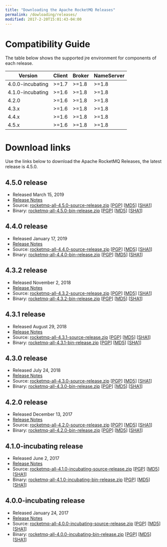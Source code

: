 ```yaml
---
title: "Downloading the Apache RocketMQ Releases"
permalink: /dowloading/releases/
modified: 2017-2-20T15:01:43-04:00
---
```

# Compatibility Guide
The table below shows the supported jre environment for components of each release.

| Version | Client | Broker | NameServer |
| --- | --- | --- | --- |
| 4.0.0-incubating | >=1.7 | >=1.8 | >=1.8 |
| 4.1.0-incubating | >=1.6 | >=1.8 | >=1.8 |
| 4.2.0 | >=1.6 | >=1.8 | >=1.8 |
| 4.3.x | >=1.6 | >=1.8 | >=1.8 |
| 4.4.x | >=1.6 | >=1.8 | >=1.8 |
| 4.5.x | >=1.6 | >=1.8 | >=1.8 |


# Download links
Use the links below to download the Apache RocketMQ Releases, the latest release is 4.5.0.

## 4.5.0 release

* Released March 15, 2019
* [Release Notes](/release_notes/release-notes-4.5.0)
* Source: [rocketmq-all-4.5.0-source-release.zip](https://www.apache.org/dyn/closer.cgi?path=rocketmq/4.5.0/rocketmq-all-4.5.0-source-release.zip) [[PGP](https://www.apache.org/dist/rocketmq/4.5.0/rocketmq-all-4.5.0-source-release.zip.asc)] [[MD5](https://www.apache.org/dist/rocketmq/4.5.0/rocketmq-all-4.5.0-source-release.zip.md5)] [[SHA1](https://www.apache.org/dist/rocketmq/4.5.0/rocketmq-all-4.5.0-source-release.zip.sha1)]
* Binary: [rocketmq-all-4.5.0-bin-release.zip](https://www.apache.org/dyn/closer.cgi?path=rocketmq/4.5.0/rocketmq-all-4.5.0-bin-release.zip) [[PGP](https://www.apache.org/dist/rocketmq/4.5.0/rocketmq-all-4.5.0-bin-release.zip.asc)] [[MD5](https://www.apache.org/dist/rocketmq/4.5.0/rocketmq-all-4.5.0-bin-release.zip.md5)] [[SHA1](https://www.apache.org/dist/rocketmq/4.5.0/rocketmq-all-4.5.0-bin-release.zip.sha1)]

## 4.4.0 release

* Released January 17, 2019
* [Release Notes](/release_notes/release-notes-4.4.0)
* Source: [rocketmq-all-4.4.0-source-release.zip](https://www.apache.org/dyn/closer.cgi?path=rocketmq/4.4.0/rocketmq-all-4.4.0-source-release.zip) [[PGP](https://www.apache.org/dist/rocketmq/4.4.0/rocketmq-all-4.4.0-source-release.zip.asc)] [[MD5](https://www.apache.org/dist/rocketmq/4.4.0/rocketmq-all-4.4.0-source-release.zip.md5)] [[SHA1](https://www.apache.org/dist/rocketmq/4.4.0/rocketmq-all-4.4.0-source-release.zip.sha1)]
* Binary: [rocketmq-all-4.4.0-bin-release.zip](https://www.apache.org/dyn/closer.cgi?path=rocketmq/4.4.0/rocketmq-all-4.4.0-bin-release.zip) [[PGP](https://www.apache.org/dist/rocketmq/4.4.0/rocketmq-all-4.4.0-bin-release.zip.asc)] [[MD5](https://www.apache.org/dist/rocketmq/4.4.0/rocketmq-all-4.4.0-bin-release.zip.md5)] [[SHA1](https://www.apache.org/dist/rocketmq/4.4.0/rocketmq-all-4.4.0-bin-release.zip.sha1)]

## 4.3.2 release

* Released November 2, 2018
* [Release Notes](/release_notes/release-notes-4.3.2)
* Source: [rocketmq-all-4.3.2-source-release.zip](https://www.apache.org/dyn/closer.cgi?path=rocketmq/4.3.2/rocketmq-all-4.3.2-source-release.zip) [[PGP](https://www.apache.org/dist/rocketmq/4.3.2/rocketmq-all-4.3.2-source-release.zip.asc)] [[MD5](https://www.apache.org/dist/rocketmq/4.3.2/rocketmq-all-4.3.2-source-release.zip.md5)] [[SHA1](https://www.apache.org/dist/rocketmq/4.3.2/rocketmq-all-4.3.2-source-release.zip.sha1)]
* Binary: [rocketmq-all-4.3.2-bin-release.zip](https://www.apache.org/dyn/closer.cgi?path=rocketmq/4.3.2/rocketmq-all-4.3.2-bin-release.zip) [[PGP](https://www.apache.org/dist/rocketmq/4.3.2/rocketmq-all-4.3.2-bin-release.zip.asc)] [[MD5](https://www.apache.org/dist/rocketmq/4.3.2/rocketmq-all-4.3.2-bin-release.zip.md5)] [[SHA1](https://www.apache.org/dist/rocketmq/4.3.2/rocketmq-all-4.3.2-bin-release.zip.sha1)]

## 4.3.1 release

* Released August 29, 2018
* [Release Notes](/release_notes/release-notes-4.3.1)
* Source: [rocketmq-all-4.3.1-source-release.zip](https://www.apache.org/dyn/closer.cgi?path=rocketmq/4.3.1/rocketmq-all-4.3.1-source-release.zip) [[PGP](https://www.apache.org/dist/rocketmq/4.3.1/rocketmq-all-4.3.1-source-release.zip.asc)] [[MD5](https://www.apache.org/dist/rocketmq/4.3.1/rocketmq-all-4.3.1-source-release.zip.md5)] [[SHA1](https://www.apache.org/dist/rocketmq/4.3.1/rocketmq-all-4.3.1-source-release.zip.sha1)]
* Binary: [rocketmq-all-4.3.1-bin-release.zip](https://www.apache.org/dyn/closer.cgi?path=rocketmq/4.3.1/rocketmq-all-4.3.1-bin-release.zip) [[PGP](https://www.apache.org/dist/rocketmq/4.3.1/rocketmq-all-4.3.1-bin-release.zip.asc)] [[MD5](https://www.apache.org/dist/rocketmq/4.3.1/rocketmq-all-4.3.1-bin-release.zip.md5)] [[SHA1](https://www.apache.org/dist/rocketmq/4.3.1/rocketmq-all-4.3.1-bin-release.zip.sha1)]

## 4.3.0 release

* Released July 24, 2018
* [Release Notes](/release_notes/release-notes-4.3.0)
* Source: [rocketmq-all-4.3.0-source-release.zip](https://www.apache.org/dyn/closer.cgi?path=rocketmq/4.3.0/rocketmq-all-4.3.0-source-release.zip) [[PGP](https://www.apache.org/dist/rocketmq/4.3.0/rocketmq-all-4.3.0-source-release.zip.asc)] [[MD5](https://www.apache.org/dist/rocketmq/4.3.0/rocketmq-all-4.3.0-source-release.zip.md5)] [[SHA1](https://www.apache.org/dist/rocketmq/4.3.0/rocketmq-all-4.3.0-source-release.zip.sha1)]
* Binary: [rocketmq-all-4.3.0-bin-release.zip](https://www.apache.org/dyn/closer.cgi?path=rocketmq/4.3.0/rocketmq-all-4.3.0-bin-release.zip) [[PGP](https://www.apache.org/dist/rocketmq/4.3.0/rocketmq-all-4.3.0-bin-release.zip.asc)] [[MD5](https://www.apache.org/dist/rocketmq/4.3.0/rocketmq-all-4.3.0-bin-release.zip.md5)] [[SHA1](https://www.apache.org/dist/rocketmq/4.3.0/rocketmq-all-4.3.0-bin-release.zip.sha1)]


## 4.2.0 release

* Released December 13, 2017
* [Release Notes](/release_notes/release-notes-4.2.0)
* Source: [rocketmq-all-4.2.0-source-release.zip](https://www.apache.org/dyn/closer.cgi?path=rocketmq/4.2.0/rocketmq-all-4.2.0-source-release.zip) [[PGP](https://www.apache.org/dist/rocketmq/4.2.0/rocketmq-all-4.2.0-source-release.zip.asc)] [[MD5](https://www.apache.org/dist/rocketmq/4.2.0/rocketmq-all-4.2.0-source-release.zip.md5)] [[SHA1](https://www.apache.org/dist/rocketmq/4.2.0/rocketmq-all-4.2.0-source-release.zip.sha1)]
* Binary: [rocketmq-all-4.2.0-bin-release.zip](https://www.apache.org/dyn/closer.cgi?path=rocketmq/4.2.0/rocketmq-all-4.2.0-bin-release.zip) [[PGP](https://www.apache.org/dist/rocketmq/4.2.0/rocketmq-all-4.2.0-bin-release.zip.asc)] [[MD5](https://www.apache.org/dist/rocketmq/4.2.0/rocketmq-all-4.2.0-bin-release.zip.md5)] [[SHA1](https://www.apache.org/dist/rocketmq/4.2.0/rocketmq-all-4.2.0-bin-release.zip.sha1)]

## 4.1.0-incubating release

* Released June 2, 2017
* [Release Notes](/release_notes/release-notes-4.1.0-incubating)
* Source: [rocketmq-all-4.1.0-incubating-source-release.zip](https://www.apache.org/dyn/closer.cgi?path=rocketmq/4.1.0-incubating/rocketmq-all-4.1.0-incubating-source-release.zip) [[PGP](https://www.apache.org/dist/rocketmq/4.1.0-incubating/rocketmq-all-4.1.0-incubating-source-release.zip.asc)] [[MD5](https://www.apache.org/dist/rocketmq/4.1.0-incubating/rocketmq-all-4.1.0-incubating-source-release.zip.md5)] [[SHA1](https://www.apache.org/dist/rocketmq/4.1.0-incubating/rocketmq-all-4.1.0-incubating-source-release.zip.sha1)]
* Binary: [rocketmq-all-4.1.0-incubating-bin-release.zip](https://www.apache.org/dyn/closer.cgi?path=rocketmq/4.1.0-incubating/rocketmq-all-4.1.0-incubating-bin-release.zip) [[PGP](https://www.apache.org/dist/rocketmq/4.1.0-incubating/rocketmq-all-4.1.0-incubating-bin-release.zip.asc)] [[MD5](https://www.apache.org/dist/rocketmq/4.1.0-incubating/rocketmq-all-4.1.0-incubating-bin-release.zip.md5)] [[SHA1](https://www.apache.org/dist/rocketmq/4.1.0-incubating/rocketmq-all-4.1.0-incubating-bin-release.zip.sha1)]

## 4.0.0-incubating release

* Released January 24, 2017
* [Release Notes](/release_notes/release-notes-4.0.0-incubating)
* Source: [rocketmq-all-4.0.0-incubating-source-release.zip](https://www.apache.org/dyn/closer.cgi?path=rocketmq/4.0.0-incubating/rocketmq-all-4.0.0-incubating-source-release.zip) [[PGP](https://www.apache.org/dist/rocketmq/4.0.0-incubating/rocketmq-all-4.0.0-incubating-source-release.zip.asc)] [[MD5](https://www.apache.org/dist/rocketmq/4.0.0-incubating/rocketmq-all-4.0.0-incubating-source-release.zip.md5)] [[SHA1](https://www.apache.org/dist/rocketmq/4.0.0-incubating/rocketmq-all-4.0.0-incubating-source-release.zip.sha1)]
* Binary: [rocketmq-all-4.0.0-incubating-bin-release.zip](https://www.apache.org/dyn/closer.cgi?path=rocketmq/4.0.0-incubating/rocketmq-all-4.0.0-incubating-bin-release.zip) [[PGP](https://www.apache.org/dist/rocketmq/4.0.0-incubating/rocketmq-all-4.0.0-incubating-bin-release.zip.asc)] [[MD5](https://www.apache.org/dist/rocketmq/4.0.0-incubating/rocketmq-all-4.0.0-incubating-bin-release.zip.md5)] [[SHA1](https://www.apache.org/dist/rocketmq/4.0.0-incubating/rocketmq-all-4.0.0-incubating-bin-release.zip.sha1)]

